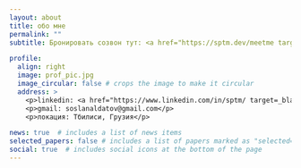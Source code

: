 ```yaml
---
layout: about
title: обо мне
permalink: ""
subtitle: Бронировать созвон тут: <a href="https://sptm.dev/meetme target = _blank >https://sptm.dev/meetme</a>. Email: me@sptm.dev.

profile:
  align: right
  image: prof_pic.jpg
  image_circular: false # crops the image to make it circular
  address: >
    <p>linkedin: <a href="https://www.linkedin.com/in/sptm/ target=_blank </p>
    <p>gmail: soslanaldatov@gmail.com</p>
    <p>локация: Тбилиси, Грузия</p>

news: true  # includes a list of news items
selected_papers: false # includes a list of papers marked as "selected={true}"
social: true  # includes social icons at the bottom of the page
---
```

